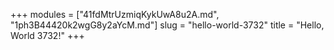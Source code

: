 +++
modules = ["41fdMtrUzmiqKykUwA8u2A.md", "1ph3B44420k2wgG8y2aYcM.md"]
slug = "hello-world-3732"
title = "Hello, World 3732!"
+++

